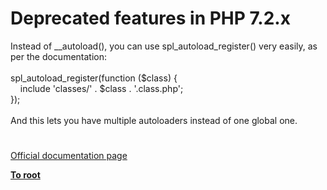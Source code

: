 # Deprecated features in PHP 7.2.x




<div class="phpcode"><span class="html">
Instead of __autoload(), you can use spl_autoload_register() very easily, as per the documentation:<br><br>spl_autoload_register(function ($class) {<br>&#xA0; &#xA0; include &apos;classes/&apos; . $class . &apos;.class.php&apos;;<br>});<br><br>And this lets you have multiple autoloaders instead of one global one.</span>
</div>
  

#

[Official documentation page](https://www.php.net/manual/en/migration72.deprecated.php)

**[To root](/README.md)**